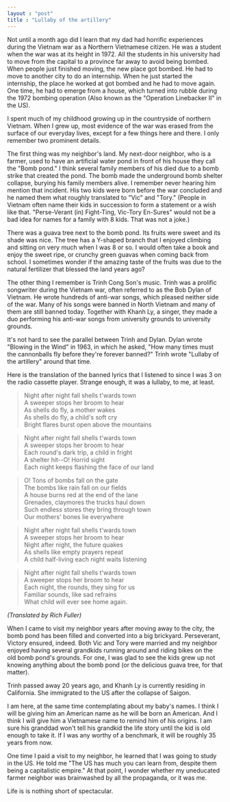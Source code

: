 ```yaml
---
layout : "post"
title : "Lullaby of the artillery"
---
```


Not until a month ago did I learn that my dad had horrific experiences during the Vietnam war as a Northern Vietnamese citizen. He was a student when the war was at its height in 1972. All the students in his university had to move from the capital to a province far away to avoid being bombed. When people just finished moving, the new place got bombed. He had to move to another city to do an internship. When he just started the internship, the place he worked at got bombed and he had to move again. One time, he had to emerge from a house, which turned into rubble during the 1972 bombing operation (Also known as the "Operation Linebacker II" in the US).

I spent much of my childhood growing up in the countryside of northern Vietnam. When I grew up, most evidence of the war was erased from the surface of our everyday lives, except for a few things here and there. I only remember two prominent details.

The first thing was my neighbor's land. My next-door neighbor, who is a farmer, used to have an artificial water pond in front of his house they call the "Bomb pond." I think several family members of his died due to a bomb strike that created the pond. The bomb made the underground bomb shelter collapse, burying his family members alive. I remember never hearing him mention that incident. His two kids were born before the war concluded and he named them what roughly translated to "Vic" and "Tory." (People in Vietnam often name their kids in succession to form a statement or a wish like that. "Perse-Verant (in) Fight-Ting, Vic-Tory En-Sures"  would not be a bad idea for names for a family with 8 kids. That was not a joke.)

There was a guava tree next to the bomb pond. Its fruits were sweet and its shade was nice. The tree has a Y-shaped branch that I enjoyed climbing and sitting on very much when I was 8 or so. I would often take a book and enjoy the sweet ripe, or crunchy green guavas when coming back from school. I sometimes wonder if the amazing taste of the fruits was due to the natural fertilizer that blessed the land years ago?

The other thing I remember is Trinh Cong Son's music. Trinh was a prolific songwriter during the Vietnam war, often referred to as the Bob Dylan of Vietnam. He wrote hundreds of anti-war songs, which pleased neither side of the war. Many of his songs were banned in North Vietnam and many of them are still banned today. Together with Khanh Ly, a singer, they made a duo performing his anti-war songs from university grounds to university grounds.

It's not hard to see the parallel between Trinh and Dylan. Dylan wrote "Blowing in the Wind" in 1963, in which he asked, "How many times must the cannonballs fly before they're forever banned?" Trinh wrote "Lullaby of the artillery" around that time.

Here is the translation of the banned lyrics that I listened to since I was 3 on the radio cassette player. Strange enough, it was a lullaby, to me, at least.

>Night after night fall shells t'wards town\
>A sweeper stops her broom to hear\
>As shells do fly, a mother wakes\
>As shells do fly, a child's soft cry\
>Bright flares burst open above the mountains

>Night after night fall shells t'wards town\
>A sweeper stops her broom to hear\
>Each round's dark trip, a child in fright\
>A shelter hit--O! Horrid sight\
>Each night keeps flashing the face of our land

>O! Tons of bombs fall on the gate\
>The bombs like rain fall on our fields\
>A house burns red at the end of the lane\
>Grenades, claymores the trucks haul down\
>Such endless stores they bring through town\
>Our mothers' bones lie everywhere

>Night after night fall shells t'wards town\
>A sweeper stops her broom to hear\
>Night after night, the future quakes\
>As shells like empty prayers repeat\
>A child half-living each night waits listening

>Night after night fall shells t'wards town\
>A sweeper stops her broom to hear\
>Each night, the rounds, they sing for us\
>Familiar sounds, like sad refrains\
>What child will ever see home again.

_(Translated by Rich Fuller)_


When I came to visit my neighbor years after moving away to the city, the bomb pond has been filled and converted into a big brickyard. Perseverant, Victory ensured, indeed. Both Vic and Tory were married and my neighbor enjoyed having several grandkids running around and riding bikes on the old bomb pond's grounds. For one, I was glad to see the kids grew up not knowing anything about the bomb pond (or the delicious guava tree, for that matter). 

Trinh passed away 20 years ago, and Khanh Ly is currently residing in California. She immigrated to the US after the collapse of Saigon.

I am here, at the same time contemplating about my baby's names. I think I will be giving him an American name as he will be born an American. And I think I will give him a Vietnamese name to remind him of his origins. I am sure his granddad won't tell his grandkid the life story until the kid is old enough to take it. If I was any worthy of a benchmark, it will be roughly 35 years from now.

One time I paid a visit to my neighbor, he learned that I was going to study in the US. He told me "The US has much you can learn from, despite them being a capitalistic empire." At that point, I wonder whether my uneducated farmer neighbor was brainwashed by all the propaganda, or it was me.

Life is is nothing short of spectacular.
